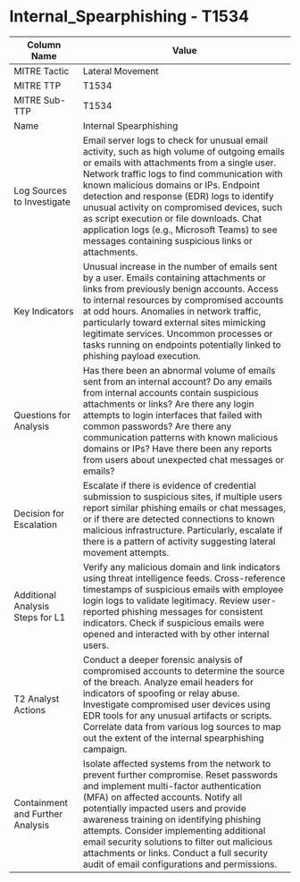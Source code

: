 # Internal_Spearphishing - T1534

| Column Name | Value |
|-------------|-------|
| MITRE Tactic | Lateral Movement |
| MITRE TTP | T1534 |
| MITRE Sub-TTP | T1534 |
| Name | Internal Spearphishing |
| Log Sources to Investigate | Email server logs to check for unusual email activity, such as high volume of outgoing emails or emails with attachments from a single user. Network traffic logs to find communication with known malicious domains or IPs. Endpoint detection and response (EDR) logs to identify unusual activity on compromised devices, such as script execution or file downloads. Chat application logs (e.g., Microsoft Teams) to see messages containing suspicious links or attachments. |
| Key Indicators | Unusual increase in the number of emails sent by a user. Emails containing attachments or links from previously benign accounts. Access to internal resources by compromised accounts at odd hours. Anomalies in network traffic, particularly toward external sites mimicking legitimate services. Uncommon processes or tasks running on endpoints potentially linked to phishing payload execution. |
| Questions for Analysis | Has there been an abnormal volume of emails sent from an internal account? Do any emails from internal accounts contain suspicious attachments or links? Are there any login attempts to login interfaces that failed with common passwords? Are there any communication patterns with known malicious domains or IPs? Have there been any reports from users about unexpected chat messages or emails? |
| Decision for Escalation | Escalate if there is evidence of credential submission to suspicious sites, if multiple users report similar phishing emails or chat messages, or if there are detected connections to known malicious infrastructure. Particularly, escalate if there is a pattern of activity suggesting lateral movement attempts. |
| Additional Analysis Steps for L1 | Verify any malicious domain and link indicators using threat intelligence feeds. Cross-reference timestamps of suspicious emails with employee login logs to validate legitimacy. Review user-reported phishing messages for consistent indicators. Check if suspicious emails were opened and interacted with by other internal users. |
| T2 Analyst Actions | Conduct a deeper forensic analysis of compromised accounts to determine the source of the breach. Analyze email headers for indicators of spoofing or relay abuse. Investigate compromised user devices using EDR tools for any unusual artifacts or scripts. Correlate data from various log sources to map out the extent of the internal spearphishing campaign. |
| Containment and Further Analysis | Isolate affected systems from the network to prevent further compromise. Reset passwords and implement multi-factor authentication (MFA) on affected accounts. Notify all potentially impacted users and provide awareness training on identifying phishing attempts. Consider implementing additional email security solutions to filter out malicious attachments or links. Conduct a full security audit of email configurations and permissions. |
